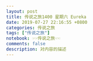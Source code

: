 ```yaml
---
layout: post
title: 传说之旅1400 星期六 Eureka 
date: 2019-07-27 22:16:55 +0800 
categories: 传说之旅 
tags: ["传说之旅"]
notebook: ☞☞传说之旅☜☜
comments: false
description: 对内容的描述
---
```

